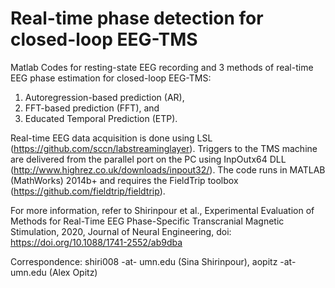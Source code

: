 # Real-time phase detection for closed-loop EEG-TMS
Matlab Codes for resting-state EEG recording and 3 methods of real-time EEG phase estimation for closed-loop EEG-TMS: 
1) Autoregression-based prediction (AR),
2) FFT-based prediction (FFT), and
3) Educated Temporal Prediction (ETP).

Real-time EEG data acquisition is done using LSL (https://github.com/sccn/labstreaminglayer). 
Triggers to the TMS machine are delivered from the parallel port on the PC using InpOutx64 DLL (http://www.highrez.co.uk/downloads/inpout32/).
The code runs in MATLAB (MathWorks) 2014b+ and requires the FieldTrip toolbox (https://github.com/fieldtrip/fieldtrip).

For more information, refer to Shirinpour et al., Experimental Evaluation of Methods for Real-Time EEG 
Phase-Specific Transcranial Magnetic Stimulation, 2020, Journal of Neural Engineering, doi: https://doi.org/10.1088/1741-2552/ab9dba

Correspondence: shiri008 -at- umn.edu (Sina Shirinpour), aopitz -at- umn.edu (Alex Opitz)

